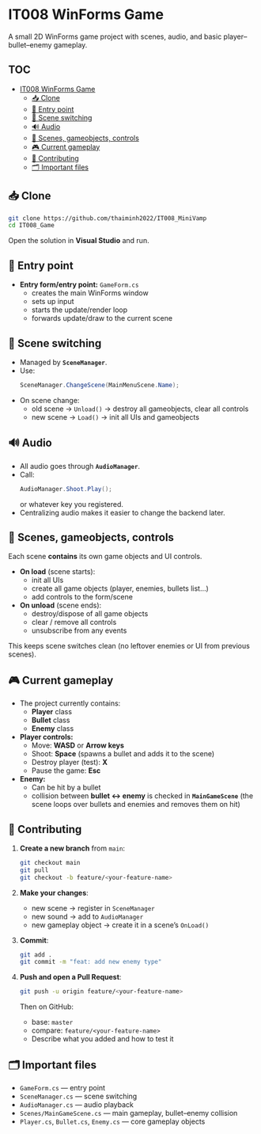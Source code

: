 
# IT008 WinForms Game

A small 2D WinForms game project with scenes, audio, and basic player–bullet–enemy gameplay.

## TOC
<!-- TOC start (generated with https://github.com/derlin/bitdowntoc) -->

- [IT008 WinForms Game](#it008-winforms-game)
   * [📥 Clone](#-clone)
   * [🏁 Entry point](#-entry-point)
   * [🧭 Scene switching](#-scene-switching)
   * [🔊 Audio](#-audio)
   * [🧱 Scenes, gameobjects, controls](#-scenes-gameobjects-controls)
   * [🎮 Current gameplay](#-current-gameplay)
   * [🤝 Contributing](#-contributing)
   * [🗂 Important files](#-important-files)

<!-- TOC end -->

## 📥 Clone

```bash
git clone https://github.com/thaiminh2022/IT008_MiniVamp
cd IT008_Game
```

Open the solution in **Visual Studio** and run.

## 🏁 Entry point

- **Entry form/entry point:** `GameForm.cs`
  - creates the main WinForms window
  - sets up input
  - starts the update/render loop
  - forwards update/draw to the current scene

## 🧭 Scene switching

- Managed by **`SceneManager`**.
- Use:
  ```csharp
  SceneManager.ChangeScene(MainMenuScene.Name);
  ```
- On scene change:
  - old scene → `Unload()` → destroy all gameobjects, clear all controls
  - new scene → `Load()` → init all UIs and gameobjects

## 🔊 Audio

- All audio goes through **`AudioManager`**.
- Call:
  ```csharp
  AudioManager.Shoot.Play();
  ```
  or whatever key you registered.
- Centralizing audio makes it easier to change the backend later.

## 🧱 Scenes, gameobjects, controls

Each scene **contains** its own game objects and UI controls.

- **On load** (scene starts):
  - init all UIs
  - create all game objects (player, enemies, bullets list…)
  - add controls to the form/scene
- **On unload** (scene ends):
  - destroy/dispose of all game objects
  - clear / remove all controls
  - unsubscribe from any events

This keeps scene switches clean (no leftover enemies or UI from previous scenes).

## 🎮 Current gameplay

- The project currently contains:
  - **Player** class
  - **Bullet** class
  - **Enemy** class
- **Player controls:**
  - Move: **WASD** or **Arrow keys**
  - Shoot: **Space** (spawns a bullet and adds it to the scene)
  - Destroy player (test): **X**
  - Pause the game: **Esc**
- **Enemy:**
  - Can be hit by a bullet
  - collision between **bullet ↔ enemy** is checked in **`MainGameScene`** (the scene loops over bullets and enemies and removes them on hit)

## 🤝 Contributing

1. **Create a new branch** from `main`:

   ```bash
   git checkout main
   git pull
   git checkout -b feature/<your-feature-name>
   ```

2. **Make your changes**:
   - new scene → register in `SceneManager`
   - new sound → add to `AudioManager`
   - new gameplay object → create it in a scene’s `OnLoad()`

3. **Commit**:

   ```bash
   git add .
   git commit -m "feat: add new enemy type"
   ```

4. **Push and open a Pull Request**:

   ```bash
   git push -u origin feature/<your-feature-name>
   ```

   Then on GitHub:
   - base: `master`
   - compare: `feature/<your-feature-name>`
   - Describe what you added and how to test it

## 🗂 Important files

- `GameForm.cs` — entry point
- `SceneManager.cs` — scene switching
- `AudioManager.cs` — audio playback
- `Scenes/MainGameScene.cs` — main gameplay, bullet–enemy collision
- `Player.cs`, `Bullet.cs`, `Enemy.cs` — core gameplay objects
